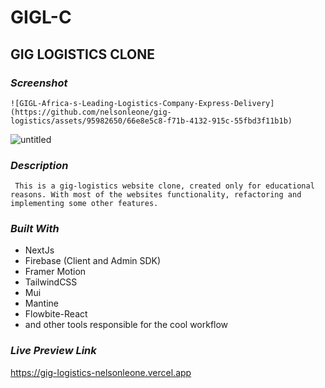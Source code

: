 # GIGL-C
## GIG LOGISTICS CLONE

### *Screenshot*
    ![GIGL-Africa-s-Leading-Logistics-Company-Express-Delivery](https://github.com/nelsonleone/gig-logistics/assets/95982650/66e8e5c8-f71b-4132-915c-55fbd3f11b1b)
![untitled](https://github.com/nelsonleone/gig-logistics/assets/95982650/b189982c-779a-4fed-baba-9cf0144e9d6b)

     

### *Description*
     This is a gig-logistics website clone, created only for educational reasons. With most of the websites functionality, refactoring and implementing some other features.
     

### *Built With*
   - NextJs
   - Firebase (Client and Admin SDK)
   - Framer Motion
   - TailwindCSS
   - Mui
   - Mantine
   - Flowbite-React
   - and other tools responsible for the cool workflow

### *Live Preview Link*
 https://gig-logistics-nelsonleone.vercel.app
